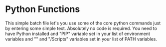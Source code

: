 # Python Functions
This simple batch file let's you use some of the core python commands just by entering some simple text. Absolutely no code is required.
You need to have Python installed and "PIP" variable set in your list of environment variables and "<your python installation folder>" and "<your python installatoion folder>/Scripts" variables set in your list of PATH variables.
